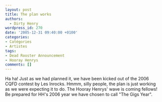 ```yaml
---
layout: post
title: The plan works
authors:
  - Dirty Henry
wordpress_id: 270
date: '2005-12-31 09:40:00 +0100'
categories:
- Catégories
- Artistes
tags:
- Dead Rooster Announcement
- Hooray Henrys
comments: []
---
```

Ha ha! Just as we had planned it, we have been kicked out of the 2006 CQFD contest by Les Inrocks. Hmmm, silly people, the plan is just working as we were expecting it to do. The Hooray Henrys' wave is coming fellows! Be prepared for HH's 2006 year we have chosen to call "The Gigs Year".
